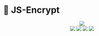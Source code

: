 # 🔐 JS-Encrypt

<div align="center">
  <a href="https://daldev14.github.io/JS-Encrypt/">
    <img src="https://user-images.githubusercontent.com/49620375/227819111-3c914151-a4bd-434b-a80c-7d80e2894920.png" />
  </a>
</div>

<div align="center">
    <img src="https://img.shields.io/badge/-JavaScript-2f3237?logo=Javascript&logoColor=F7DF1E"/>
    <img src="https://img.shields.io/badge/-HTML-2f3237?logo=HTML5&logoColor=E34F26" />
    <img src="https://img.shields.io/badge/-CSS-2f3237?logo=CSS3&logoColor=1572B6" />
    <img src="https://img.shields.io/badge/-SASS-2f3237?logo=sass&logoColor=CC6699" />
</div>
